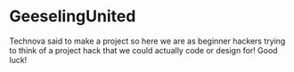 # GeeselingUnited
Technova said to make a project so here we are as beginner hackers trying to think of a project hack that we could actually code or design for! Good luck!
